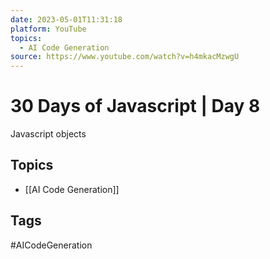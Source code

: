 ```yaml
---
date: 2023-05-01T11:31:18
platform: YouTube
topics:
  - AI Code Generation
source: https://www.youtube.com/watch?v=h4mkacMzwgU
---
```

# 30 Days of Javascript | Day 8

Javascript objects

## Topics
- [[AI Code Generation]]

## Tags
#AICodeGeneration